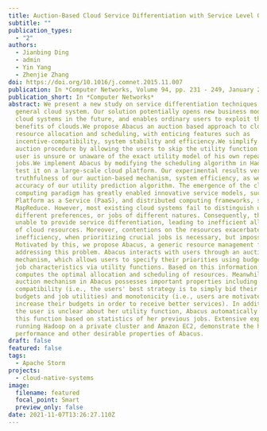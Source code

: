 ```yaml
---
title: Auction-Based Cloud Service Differentiation with Service Level Objectives
subtitle: ""
publication_types:
  - "2"
authors:
  - Jianbing Ding
  - admin
  - Yin Yang
  - Zhenjie Zhang
doi: https://doi.org/10.1016/j.comnet.2015.11.007
publication: In *Computer Networks, Volume 94, pp. 231 - 249, January 2016.*
publication_short: In *Computer Networks*
abstract: We present a new study on service differentiation techniques for
  general cloud system. Our solution potentially opens new business models for
  cloud systems in the future, and enables ordinary users to exploit the
  benefits of clouds.We propose Abacus an auction based approach to cloud system
  resource allocation and scheduling, with enticing features such as
  incentive-compatibility, system stability and efficiency.We simplify the
  auction procedure by allowing the users to skip the utility function when the
  user is unsure or unaware of the exact utility model of his own repeated
  jobs.We implement Abacus by modifying the scheduling algorithm in Hadoop, and
  test it on a large-scale cloud platform. Our experimental results verify the
  truthfulness of our auction-based mechanism, system efficiency, as well as the
  accuracy of our utility prediction algorithm. The emergence of the cloud
  computing paradigm has greatly enabled innovative service models, such as
  Platform as a Service (PaaS), and distributed computing frameworks, such as
  MapReduce. However, most existing cloud systems fail to distinguish users with
  different preferences, or jobs of different natures. Consequently, they are
  unable to provide service differentiation, leading to inefficient allocations
  of cloud resources. Moreover, contentions on the resources exacerbate this
  inefficiency, when prioritizing crucial jobs is necessary, but impossible.
  Motivated by this, we propose Abacus, a generic resource management framework
  addressing this problem. Abacus interacts with users through an auction
  mechanism, which allows users to specify their priorities using budgets, and
  job characteristics via utility functions. Based on this information, Abacus
  computes the optimal allocation and scheduling of resources. Meanwhile, the
  auction mechanism in Abacus possesses important properties including incentive
  compatibility (i.e., the users' best strategy is to simply bid their true
  budgets and job utilities) and monotonicity (i.e., users are motivated to
  increase their budgets in order to receive better services). In addition, when
  the user is unclear about her utility function, Abacus automatically learns
  this function based on statistics of her previous jobs. Extensive experiments,
  running Hadoop on a private cluster and Amazon EC2, demonstrate the high
  performance and other desirable properties of Abacus.
draft: false
featured: false
tags:
  - Apache Storm
projects:
  - cloud-native-systems
image:
  filename: featured
  focal_point: Smart
  preview_only: false
date: 2021-11-07T13:26:27.110Z
---
```

